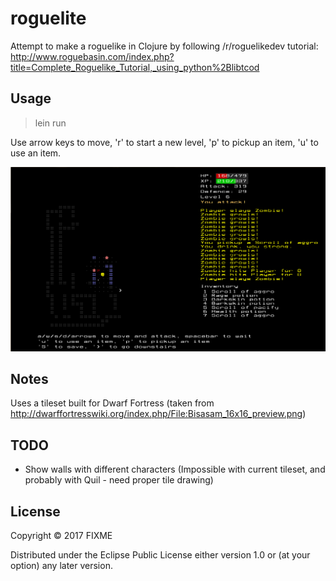 # roguelite

Attempt to make a roguelike in Clojure by following /r/roguelikedev tutorial: http://www.roguebasin.com/index.php?title=Complete_Roguelike_Tutorial,_using_python%2Blibtcod

## Usage

> lein run

Use arrow keys to move, 'r' to start a new level, 'p' to pickup an item, 'u' to use an item.

![Current look](https://github.com/glorphindale/roguelite/blob/master/docs/screenshots/state_30_09_2017.png?raw=true)

## Notes

Uses a tileset built for Dwarf Fortress (taken from http://dwarffortresswiki.org/index.php/File:Bisasam_16x16_preview.png)

## TODO

* Show walls with different characters (Impossible with current tileset, and probably with Quil - need proper tile drawing)


## License

Copyright © 2017 FIXME

Distributed under the Eclipse Public License either version 1.0 or (at
your option) any later version.
